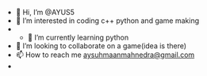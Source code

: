 - 👋 Hi, I’m @AYUS5
- 👀 I’m interested in coding c++ python and game making 
- - 🌱 I’m currently learning python 
- 💞️ I’m looking to collaborate on a game(idea is there)
- 📫 How to reach me aysuhmaanmahnedra@gmail.com 
- 

<!---
AYUS5/AYUS5 is a ✨ special ✨ repository because its `README.md` (this file) appears on your GitHub profile.
You can click the Preview link to take a look at your changes.
--->
